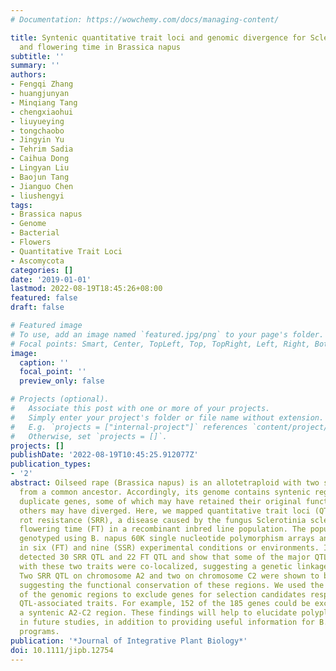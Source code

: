 ```yaml
---
# Documentation: https://wowchemy.com/docs/managing-content/

title: Syntenic quantitative trait loci and genomic divergence for Sclerotinia resistance
  and flowering time in Brassica napus
subtitle: ''
summary: ''
authors:
- Fengqi Zhang
- huangjunyan
- Minqiang Tang
- chengxiaohui
- liuyueying
- tongchaobo
- Jingyin Yu
- Tehrim Sadia
- Caihua Dong
- Lingyan Liu
- Baojun Tang
- Jianguo Chen
- liushengyi
tags:
- Brassica napus
- Genome
- Bacterial
- Flowers
- Quantitative Trait Loci
- Ascomycota
categories: []
date: '2019-01-01'
lastmod: 2022-08-19T18:45:26+08:00
featured: false
draft: false

# Featured image
# To use, add an image named `featured.jpg/png` to your page's folder.
# Focal points: Smart, Center, TopLeft, Top, TopRight, Left, Right, BottomLeft, Bottom, BottomRight.
image:
  caption: ''
  focal_point: ''
  preview_only: false

# Projects (optional).
#   Associate this post with one or more of your projects.
#   Simply enter your project's folder or file name without extension.
#   E.g. `projects = ["internal-project"]` references `content/project/deep-learning/index.md`.
#   Otherwise, set `projects = []`.
projects: []
publishDate: '2022-08-19T10:45:25.912077Z'
publication_types:
- '2'
abstract: Oilseed rape (Brassica napus) is an allotetraploid with two subgenomes descended
  from a common ancestor. Accordingly, its genome contains syntenic regions with many
  duplicate genes, some of which may have retained their original functions, whereas
  others may have diverged. Here, we mapped quantitative trait loci (QTL) for stem
  rot resistance (SRR), a disease caused by the fungus Sclerotinia sclerotiorum, and
  flowering time (FT) in a recombinant inbred line population. The population was
  genotyped using B. napus 60K single nucleotide polymorphism arrays and phenotyped
  in six (FT) and nine (SSR) experimental conditions or environments. In total, we
  detected 30 SRR QTL and 22 FT QTL and show that some of the major QTL associated
  with these two traits were co-localized, suggesting a genetic linkage between them.
  Two SRR QTL on chromosome A2 and two on chromosome C2 were shown to be syntenic,
  suggesting the functional conservation of these regions. We used the syntenic properties
  of the genomic regions to exclude genes for selection candidates responsible for
  QTL-associated traits. For example, 152 of the 185 genes could be excluded from
  a syntenic A2-C2 region. These findings will help to elucidate polyploid genomics
  in future studies, in addition to providing useful information for B. napus breeding
  programs.
publication: '*Journal of Integrative Plant Biology*'
doi: 10.1111/jipb.12754
---
```


